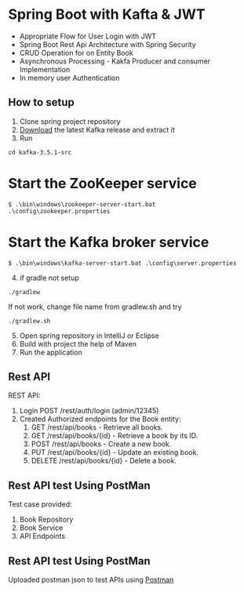 # Spring Boot with Kafta & JWT

- Appropriate Flow for User Login with JWT
- Spring Boot Rest Api Architecture with Spring Security
- CRUD Operation for on Entity Book
- Asynchronous Processing - Kakfa Producer and consumer Implementation
- In memory user Authentication

## How to setup
1. Clone spring project repository
2. [Download](https://kafka.apache.org/quickstart) the latest Kafka release and extract it
3. Run
```
cd kafka-3.5.1-src
```
# Start the ZooKeeper service
```
$ .\bin\windows\zookeeper-server-start.bat .\config\zookeeper.properties
```
# Start the Kafka broker service
```
$ .\bin\windows\kafka-server-start.bat .\config\server.properties
```
4. if gradle not setup
```
./gradlew
```
   If not work, change file name from gradlew.sh and try
```
./gradlew.sh
```
5. Open spring repository in IntelliJ or Eclipse
6. Build with project the help of Maven
7. Run the application

## Rest API
REST API:
1. Login
    POST /rest/auth/login (admin/12345)
3. Created Authorized endpoints for the Book entity:
   1. GET /rest/api/books - Retrieve all books.
   2. GET /rest/api/books/{id} - Retrieve a book by its ID.
   3. POST /rest/api/books - Create a new book.
   4. PUT /rest/api/books/{id} - Update an existing book.
   5. DELETE /rest/api/books/{id} - Delete a book.

## Rest API test Using PostMan
Test case provided:
1. Book Repository
2. Book Service
3. API Endpoints

## Rest API test Using PostMan
Uploaded postman json to test APIs using [Postman](https://www.postman.com)
